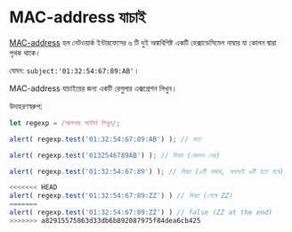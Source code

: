 # MAC-address যাচাই

[MAC-address](https://en.wikipedia.org/wiki/MAC_address) হল নেটওয়ার্ক ইন্টারফেসের ৬ টি দুই অঙ্কবিশিষ্ট একটি হেক্সাডেসিমেল নাম্বার যা কোলন দ্বারা পৃথক থাকে।

যেমন: `subject:'01:32:54:67:89:AB'`।

MAC-address যাচাইয়ের জন্য একটি রেগুলার এক্সপ্রেশন লিখুন।

উদাহরণস্বরুপ:
```js
let regexp = /আপনার প্যাটার্ন লিখুন/;

alert( regexp.test('01:32:54:67:89:AB') ); // সত্য

alert( regexp.test('0132546789AB') ); // মিথ্যা (কোলন নেয়)

alert( regexp.test('01:32:54:67:89') ); // মিথ্যা (৫টি নাম্বার, অবশ্যই ৬টি হতে হবে)

<<<<<<< HEAD
alert( regexp.test('01:32:54:67:89:ZZ') ) // মিথ্যা (শেষে ZZ)
=======
alert( regexp.test('01:32:54:67:89:ZZ') ) // false (ZZ at the end)
>>>>>>> a82915575863d33db6b892087975f84dea6cb425
```
